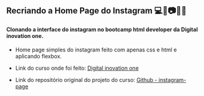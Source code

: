 ## Recriando a Home Page do Instagram :computer::iphone::camera::woman::boy:



#### Clonando a interface do instagram no bootcamp html developer da Digital inovation one.

- Home page simples do instagram feito com apenas css e html e aplicando flexbox.

- Link do curso onde foi feito: [Digital inovation one](https://web.digitalinnovation.one/lab/recriando-a-pagina-inicial-do-instagram/learning/3ebbd980-6b7b-4776-8ce6-026dc9ade5a4)

- Link do repositório original do projeto do curso: [Github - instagram-page](https://github.com/SpruceGabriela/instagram-dio) 

  





